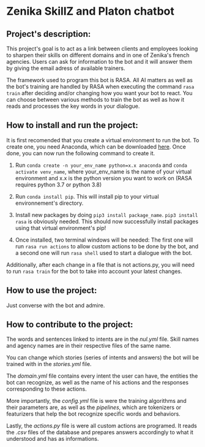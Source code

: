 # Zenika SkillZ and Platon chatbot

## Project's description:
This project's goal is to act as a link between clients and employees looking to sharpen their skills on different domains and in one of Zenika's french agencies. Users can ask for information to the bot and it will answer them by giving the email adress of available trainers.

The framework used to program this bot is RASA. All AI matters as well as the bot's training are handled by RASA when executing the command `rasa train` after deciding and/or changing how you want your bot to react. You can choose between various methods to train the bot as well as how it reads and processes the key words in your dialogue.


## How to install and run the project:
It is first recomended that you create a virtual environment to run the bot. To create one, you need Anaconda, which can be downloaded [here](https://www.anaconda.com/products/distribution). Once done, you can now run the following command to create it. 

1. Run `conda create -n your_env_name python=x.x anaconda` and `conda activate venv_name`, where your_env_name is the name of your virtual environment and x.x is the python version you want to work on (RASA requires python 3.7 or python 3.8)

2. Run `conda install pip`. This will install pip to your virtual environnement's directory.

3. Install new packages by doing `pip3 install package_name`. `pip3 install rasa` is obviously needed.
This should now successfully install packages using that virtual environment's pip!

4. Once installed, two terminal windows will be needed: The first one will run `rasa run actions` to allow custom actions to be done by the bot, and a second one will run `rasa shell` used to start a dialogue with the bot.

Additionally, after each change in a file that is not actions.py, you will need to run `rasa train` for the bot to take into account your latest changes.

## How to use the project:
Just converse with the bot and admire.

## How to contribute to the project:
The words and sentences linked to intents are in the _nul.yml_ file. Skill names and agency names are in their respective files of the same name.

You can change which stories (series of intents and answers) the bot will be trained with in the _stories.yml_ file.

The _domain.yml_ file contains every intent the user can have, the entities the bot can recognize, as well as the name of his actions and the responses corresponding to these actions.

More importantly, the _config.yml_ file is were the training algorithms and their parameters are, as well as the *pipelines*, which are tokenizers or featurizers that help the bot recognize specific words and behaviors.

Lastly, the _actions.py_ file is were all custom actions are programed. It reads the _.csv_ files of the database and prepares answers accordingly to what it understood and has as informations.
